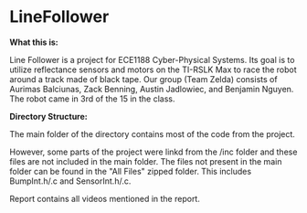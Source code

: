 # LineFollower

**What this is:**

Line Follower is a project for ECE1188 Cyber-Physical Systems. Its goal is to utilize reflectance sensors and motors on the TI-RSLK Max to race the robot around a track made of black tape. Our group (Team Zelda) consists of Aurimas Balciunas, Zack Benning, Austin Jadlowiec, and Benjamin Nguyen. The robot came in 3rd of the 15 in the class.



**Directory Structure:**

The main folder of the directory contains most of the code from the project. 

However, some parts of the project were linkd from the /inc folder and these files are not included in the main folder. The files not present in the main folder can be found in the "All Files" zipped folder. This includes BumpInt.h/.c and SensorInt.h/.c.

Report contains all videos mentioned in the report.

